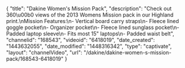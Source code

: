 {
    "title": "Dakine Women's Mission Pack",
    "description": "Check out 360\u00b0 views of the 2013 Womens Mission pack in our Highland print.\nMission Features:\n- Vertical board carry straps\n- Fleece lined goggle pocket\n- Organizer pocket\n- Fleece lined sunglass pocket\n- Padded laptop sleeve\n- Fits most 15\" laptops\n- Padded waist belt",
    "channelid": "168543",
    "videoid": "6418019",
    "date_created": "1443632055",
    "date_modified": "1448316342",
    "type": "captivate",
    "layout": "channelVideo",
    "url": "\/dakine\/dakine-women-s-mission-pack\/168543-6418019"
}